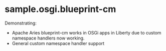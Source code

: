 # sample.osgi.blueprint-cm
Demonstrating:

- Apache Aries blueprint-cm works in OSGi apps in Liberty due to custom namespace handlers now working. 
- General custom namespace handler support


